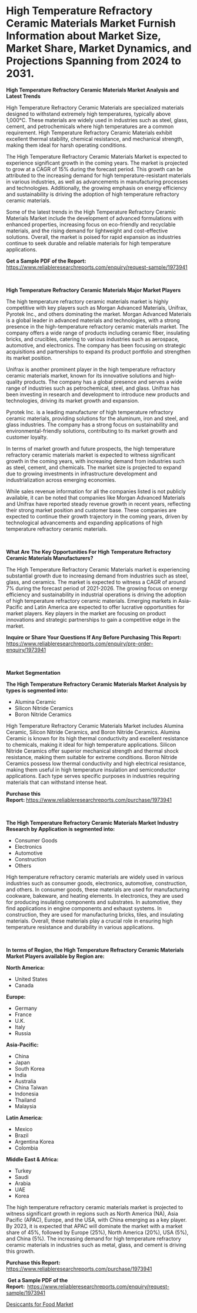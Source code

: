 <p><h1>High Temperature Refractory Ceramic Materials Market Furnish Information about Market Size, Market Share, Market Dynamics, and Projections Spanning from 2024 to 2031.</h1></p><p><strong>High Temperature Refractory Ceramic Materials Market Analysis and Latest Trends</strong></p>
<p><p>High Temperature Refractory Ceramic Materials are specialized materials designed to withstand extremely high temperatures, typically above 1,000°C. These materials are widely used in industries such as steel, glass, cement, and petrochemicals where high temperatures are a common requirement. High Temperature Refractory Ceramic Materials exhibit excellent thermal stability, chemical resistance, and mechanical strength, making them ideal for harsh operating conditions.</p><p>The High Temperature Refractory Ceramic Materials Market is expected to experience significant growth in the coming years. The market is projected to grow at a CAGR of 15% during the forecast period. This growth can be attributed to the increasing demand for high temperature-resistant materials in various industries, as well as advancements in manufacturing processes and technologies. Additionally, the growing emphasis on energy efficiency and sustainability is driving the adoption of high temperature refractory ceramic materials.</p><p>Some of the latest trends in the High Temperature Refractory Ceramic Materials Market include the development of advanced formulations with enhanced properties, increasing focus on eco-friendly and recyclable materials, and the rising demand for lightweight and cost-effective solutions. Overall, the market is poised for rapid expansion as industries continue to seek durable and reliable materials for high temperature applications.</p></p>
<p><strong>Get a Sample PDF of the Report:&nbsp;</strong> <a href="https://www.reliableresearchreports.com/enquiry/request-sample/1973941">https://www.reliableresearchreports.com/enquiry/request-sample/1973941</a></p>
<p>&nbsp;</p>
<p><strong>High Temperature Refractory Ceramic Materials Major Market Players</strong></p>
<p><p>The high temperature refractory ceramic materials market is highly competitive with key players such as Morgan Advanced Materials, Unifrax, Pyrotek Inc., and others dominating the market. Morgan Advanced Materials is a global leader in advanced materials and technologies, with a strong presence in the high-temperature refractory ceramic materials market. The company offers a wide range of products including ceramic fiber, insulating bricks, and crucibles, catering to various industries such as aerospace, automotive, and electronics. The company has been focusing on strategic acquisitions and partnerships to expand its product portfolio and strengthen its market position.</p><p>Unifrax is another prominent player in the high temperature refractory ceramic materials market, known for its innovative solutions and high-quality products. The company has a global presence and serves a wide range of industries such as petrochemical, steel, and glass. Unifrax has been investing in research and development to introduce new products and technologies, driving its market growth and expansion.</p><p>Pyrotek Inc. is a leading manufacturer of high temperature refractory ceramic materials, providing solutions for the aluminum, iron and steel, and glass industries. The company has a strong focus on sustainability and environmental-friendly solutions, contributing to its market growth and customer loyalty.</p><p>In terms of market growth and future prospects, the high temperature refractory ceramic materials market is expected to witness significant growth in the coming years, with increasing demand from industries such as steel, cement, and chemicals. The market size is projected to expand due to growing investments in infrastructure development and industrialization across emerging economies.</p><p>While sales revenue information for all the companies listed is not publicly available, it can be noted that companies like Morgan Advanced Materials and Unifrax have reported steady revenue growth in recent years, reflecting their strong market position and customer base. These companies are expected to continue their growth trajectory in the coming years, driven by technological advancements and expanding applications of high temperature refractory ceramic materials.</p></p>
<p>&nbsp;</p>
<p><strong>What Are The Key Opportunities For High Temperature Refractory Ceramic Materials Manufacturers?</strong></p>
<p><p>The High Temperature Refractory Ceramic Materials market is experiencing substantial growth due to increasing demand from industries such as steel, glass, and ceramics. The market is expected to witness a CAGR of around 7% during the forecast period of 2021-2026. The growing focus on energy efficiency and sustainability in industrial operations is driving the adoption of high temperature refractory ceramic materials. Emerging markets in Asia-Pacific and Latin America are expected to offer lucrative opportunities for market players. Key players in the market are focusing on product innovations and strategic partnerships to gain a competitive edge in the market.</p></p>
<p><strong>Inquire or Share Your Questions If Any Before Purchasing This Report:</strong> <a href="https://www.reliableresearchreports.com/enquiry/pre-order-enquiry/1973941">https://www.reliableresearchreports.com/enquiry/pre-order-enquiry/1973941</a></p>
<p>&nbsp;</p>
<p><strong>Market Segmentation</strong></p>
<p><strong>The High Temperature Refractory Ceramic Materials Market Analysis by types is segmented into:</strong></p>
<p><ul><li>Alumina Ceramic</li><li>Silicon Nitride Ceramics</li><li>Boron Nitride Ceramics</li></ul></p>
<p><p>High Temperature Refractory Ceramic Materials Market includes Alumina Ceramic, Silicon Nitride Ceramics, and Boron Nitride Ceramics. Alumina Ceramic is known for its high thermal conductivity and excellent resistance to chemicals, making it ideal for high temperature applications. Silicon Nitride Ceramics offer superior mechanical strength and thermal shock resistance, making them suitable for extreme conditions. Boron Nitride Ceramics possess low thermal conductivity and high electrical resistance, making them useful in high temperature insulation and semiconductor applications. Each type serves specific purposes in industries requiring materials that can withstand intense heat.</p></p>
<p><strong>Purchase this Report:&nbsp;</strong><a href="https://www.reliableresearchreports.com/purchase/1973941">https://www.reliableresearchreports.com/purchase/1973941</a></p>
<p>&nbsp;</p>
<p><strong>The High Temperature Refractory Ceramic Materials Market Industry Research by Application is segmented into:</strong></p>
<p><ul><li>Consumer Goods</li><li>Electronics</li><li>Automotive</li><li>Construction</li><li>Others</li></ul></p>
<p><p>High temperature refractory ceramic materials are widely used in various industries such as consumer goods, electronics, automotive, construction, and others. In consumer goods, these materials are used for manufacturing cookware, bakeware, and heating elements. In electronics, they are used for producing insulating components and substrates. In automotive, they find applications in engine components and exhaust systems. In construction, they are used for manufacturing bricks, tiles, and insulating materials. Overall, these materials play a crucial role in ensuring high temperature resistance and durability in various applications.</p></p>
<p>&nbsp;</p>
<p><strong>In terms of Region, the High Temperature Refractory Ceramic Materials Market Players available by Region are:</strong></p>
<p>
    <p> <strong> North America: </strong>
        <ul>
            <li>United States</li>
            <li>Canada</li>
        </ul>
        </p> 
    <p> <strong> Europe: </strong>
        <ul>
            <li>Germany</li>
            <li>France</li>
            <li>U.K.</li>
            <li>Italy</li>
            <li>Russia</li>
        </ul>
        </p> 
    <p> <strong> Asia-Pacific: </strong>
        <ul>
            <li>China</li>
            <li>Japan</li>
            <li>South Korea</li>
            <li>India</li>
            <li>Australia</li>
            <li>China Taiwan</li>
            <li>Indonesia</li>
            <li>Thailand</li>
            <li>Malaysia</li>
        </ul>
        </p> 
    <p> <strong> Latin America: </strong>
        <ul>
            <li>Mexico</li>
            <li>Brazil</li>
            <li>Argentina Korea</li>
            <li>Colombia</li>
        </ul>
        </p> 
    <p> <strong> Middle East & Africa: </strong>
        <ul>
            <li>Turkey</li>
            <li>Saudi</li>
            <li>Arabia</li>
            <li>UAE</li>
            <li>Korea</li>
        </ul>
    </p>
    </p>
<p><p>The high temperature refractory ceramic materials market is projected to witness significant growth in regions such as North America (NA), Asia Pacific (APAC), Europe, and the USA, with China emerging as a key player. By 2023, it is expected that APAC will dominate the market with a market share of 45%, followed by Europe (25%), North America (20%), USA (5%), and China (5%). The increasing demand for high temperature refractory ceramic materials in industries such as metal, glass, and cement is driving this growth.</p></p>
<p><strong>Purchase this Report: </strong><a href="https://www.reliableresearchreports.com/purchase/1973941">https://www.reliableresearchreports.com/purchase/1973941</a></p>
<p>&nbsp;<strong>Get a Sample PDF of the Report:&nbsp;&nbsp;</strong><a href="https://www.reliableresearchreports.com/enquiry/request-sample/1973941">https://www.reliableresearchreports.com/enquiry/request-sample/1973941</a></p>
<p><strong></strong></p>
<p><p><a href="https://github.com/Angelnienowdseej3e45z3p8c/Market-Research-Report-List-1/blob/main/desiccants-for-food-market.md">Desiccants for Food Market</a></p></p>